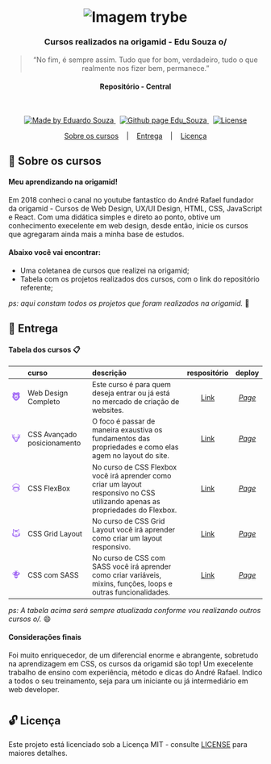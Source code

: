 <h1 align="center">
  <img align="center" alt="Imagem trybe" src="https://www.origamid.com/projetos/og-origamid.png" width="400px" />
</h1>

<h3 align="center">
  Cursos realizados na origamid - Edu Souza o/
</h3>

<blockquote align="center">“No fim, é sempre assim. Tudo que for bom, verdadeiro, tudo o que realmente nos fizer bem, permanece.”</blockquote>

<h4 align="center">
  Repositório - Central
</h4>

<br/>

<p align="center">
  <a href="https://github.com/EduSouza-programmer"    target="_blank">
    <img alt="Made by Eduardo Souza" src="https://img.shields.io/badge/made%20by-Edu%20Souza-%23F8952D">
  </a>&nbsp;
  <a href="https://edusouza-programmer.github.io/" target="_blank">
    <img alt="Github page Edu_Souza " src="https://img.shields.io/badge/Github%20page-Edu_Souza-orange">
  </a>&nbsp;
  <a href="LICENSE" >
    <img alt="License" src="https://img.shields.io/badge/license-MIT-%23F8952D">
  </a>
</p>

<p align="center">
  <a href="#rocket-Sobre-os-cursos">Sobre os cursos</a>&nbsp; &nbsp; |&nbsp; &nbsp; 
  <a href="#postbox-Entrega"">Entrega</a>&nbsp; &nbsp; |&nbsp; &nbsp; 
  <a href="#unlock-Licença">Licença</a>
</p>

## :rocket: Sobre os cursos

#### Meu aprendizando na origamid!

Em 2018 conheci o canal no youtube fantastíco do André Rafael fundador da origamid - Cursos de Web Design, UX/UI Design, HTML, CSS, JavaScript e React. Com uma didática simples e direto ao ponto, obtive um conhecimento execelente em web design, desde então, inicie os cursos que agregaram ainda mais a minha base de estudos.

#### Abaixo você vai encontrar:

- Uma coletanea de cursos que realizei na origamid;
- Tabela com os projetos realizados dos cursos, com o link do repositório referente;

_ps: aqui constam todos os projetos que foram realizados na origamid._ :running:

## :postbox: Entrega

#### Tabela dos cursos :clipboard:

|                                                 | curso                       | descrição                                                                                                                      |                                respositório                                 |                                    deploy                                    |
| :---------------------------------------------: | :-------------------------- | :----------------------------------------------------------------------------------------------------------------------------- | :-------------------------------------------------------------------------: | :---------------------------------------------------------------------------: |
|  <img src="./assets/leao.svg" width="200px" />  | Web Design Completo         | Este curso é para quem deseja entrar ou já está no mercado de criação de websites.                                             | [Link](https://github.com/EduSouza-programmer/web_design_completo-origamid) | _[Page](https://edusouza-programmer.github.io/web_design_completo-origamid/)_ |
| <img src="./assets/cervo.svg" width="200px" />  | CSS Avançado posicionamento | O foco é passar de maneira exaustiva os fundamentos das propriedades e como elas agem no layout do site.                       |    [Link](https://github.com/EduSouza-programmer/css_avancado-origamid)     |    _[Page](https://edusouza-programmer.github.io/css_avancado-origamid/)_     |
| <img src="./assets/ovelha.svg" width="200px" /> | CSS FlexBox                 | No curso de CSS Flexbox você irá aprender como criar um layout responsivo no CSS utilizando apenas as propriedades do Flexbox. |     [Link](https://github.com/EduSouza-programmer/css_flexbox-origamid)     |     _[Page](https://edusouza-programmer.github.io/css_flexbox-origamid/)_     |
|  <img src="./assets/gato.svg" width="200px" />  | CSS Grid Layout             | No curso de CSS Grid Layout você irá aprender como criar um layout responsivo.                                                 |   [Link](https://github.com/EduSouza-programmer/css_grid_layout-origamid)   |   _[Page](https://edusouza-programmer.github.io/css_grid_layout-origamid/)_   |
| <img src="./assets/abelha.svg" width="200px" /> | CSS com SASS                | No curso de CSS com SASS você irá aprender como criar variáveis, mixins, funções, loops e outras funcionalidades.              |    [Link](https://github.com/EduSouza-programmer/css_com_sass-origamid)     |    _[Page](https://edusouza-programmer.github.io/css_com_sass-origamid/)_     |

_ps: A tabela acima será sempre atualizada conforme vou realizando outros cursos o/._ :smile:

#### Considerações finais

Foi muito enriquecedor, de um diferencial enorme e abrangente, sobretudo na aprendizagem em CSS, os cursos da origamid são top! Um execelente trabalho de ensino com experiência, método e dicas do André Rafael. Indico a todos o seu treinamento, seja para um iniciante ou já intermediário em web developer.

#

## :unlock: Licença

Este projeto está licenciado sob a Licença MIT - consulte [LICENSE](https://opensource.org/licenses/MIT) para maiores detalhes.
